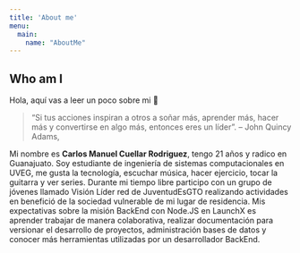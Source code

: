 ```yaml
---
title: 'About me'
menu:
  main:
    name: "AboutMe"
---
```


## Who am I

Hola, aquí vas a leer un poco sobre mi 🤩

>“Si tus acciones inspiran a otros a soñar más, aprender más, 
>hacer más y convertirse en algo más, entonces eres un líder”.
> – John Quincy Adams,

Mi nombre es **Carlos Manuel Cuellar Rodriguez**, tengo 21 años y radico en Guanajuato. Soy estudiante de ingeniería de sistemas computacionales en UVEG, me gusta la tecnología, escuchar música, hacer ejercicio, tocar la guitarra y ver series. Durante mi tiempo libre participo con un grupo de jóvenes llamado Visión Líder red de JuventudEsGTO realizando actividades en benefició de la sociedad vulnerable de mi lugar de residencia. Mis expectativas sobre la misión BackEnd con Node.JS en LaunchX es aprender trabajar de manera colaborativa, realizar documentación para versionar el desarrollo de proyectos, administración bases de datos y conocer más herramientas utilizadas por un desarrollador BackEnd.

